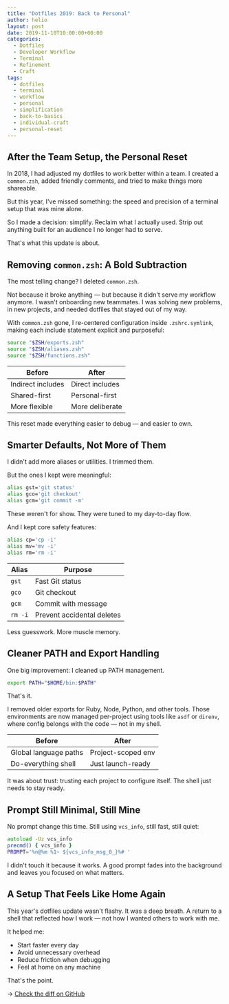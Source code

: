 ```yaml
---
title: "Dotfiles 2019: Back to Personal"
author: helio
layout: post
date: 2019-11-10T10:00:00+00:00
categories:
  - Dotfiles
  - Developer Workflow
  - Terminal
  - Refinement
  - Craft
tags:
  - dotfiles
  - terminal
  - workflow
  - personal
  - simplification
  - back-to-basics
  - individual-craft
  - personal-reset
---
```


## After the Team Setup, the Personal Reset

In 2018, I had adjusted my dotfiles to work better within a team. I created a `common.zsh`, added friendly comments, and tried to make things more shareable.

But this year, I've missed something: the speed and precision of a terminal setup that was mine alone.

So I made a decision: simplify. Reclaim what I actually used. Strip out anything built for an audience I no longer had to serve.

That's what this update is about.

## Removing `common.zsh`: A Bold Subtraction

The most telling change? I deleted `common.zsh`.

Not because it broke anything — but because it didn't serve my workflow anymore. I wasn't onboarding new teammates. I was solving new problems, in new projects, and needed dotfiles that stayed out of my way.

With `common.zsh` gone, I re-centered configuration inside `.zshrc.symlink`, making each include statement explicit and purposeful:

```zsh
source "$ZSH/exports.zsh"
source "$ZSH/aliases.zsh"
source "$ZSH/functions.zsh"
```

| Before            | After           |
| ----------------- | --------------- |
| Indirect includes | Direct includes |
| Shared-first      | Personal-first  |
| More flexible     | More deliberate |

This reset made everything easier to debug — and easier to own.

## Smarter Defaults, Not More of Them

I didn't add more aliases or utilities. I trimmed them.

But the ones I kept were meaningful:

```zsh
alias gst='git status'
alias gco='git checkout'
alias gcm='git commit -m'
```

These weren't for show. They were tuned to my day-to-day flow.

And I kept core safety features:

```zsh
alias cp='cp -i'
alias mv='mv -i'
alias rm='rm -i'
```

| Alias   | Purpose                    |
| ------- | -------------------------- |
| `gst`   | Fast Git status            |
| `gco`   | Git checkout               |
| `gcm`   | Commit with message        |
| `rm -i` | Prevent accidental deletes |

Less guesswork. More muscle memory.

## Cleaner PATH and Export Handling

One big improvement: I cleaned up PATH management.

```zsh
export PATH="$HOME/bin:$PATH"
```

That's it.

I removed older exports for Ruby, Node, Python, and other tools. Those environments are now managed per-project using tools like `asdf` or `direnv`, where config belongs with the code — not in my shell.

| Before                | After              |
| --------------------- | ------------------ |
| Global language paths | Project-scoped env |
| Do-everything shell   | Just launch-ready  |

It was about trust: trusting each project to configure itself. The shell just needs to stay ready.

## Prompt Still Minimal, Still Mine

No prompt change this time. Still using `vcs_info`, still fast, still quiet:

```zsh
autoload -Uz vcs_info
precmd() { vcs_info }
PROMPT='%n@%m %1~ ${vcs_info_msg_0_}%# '
```

I didn't touch it because it works. A good prompt fades into the background and leaves you focused on what matters.

## A Setup That Feels Like Home Again

This year's dotfiles update wasn't flashy. It was a deep breath. A return to a shell that reflected how I work — not how I wanted others to work with me.

It helped me:

- Start faster every day
- Avoid unnecessary overhead
- Reduce friction when debugging
- Feel at home on any machine

That's the point.

→ [Check the diff on GitHub](https://github.com/helmedeiros/dotfiles/compare/8303f8a805e3713e44298b4b976d24cea964f4c8...f496fe8a1ab4a7a040e825f3b34c7d2d17dcb324)
